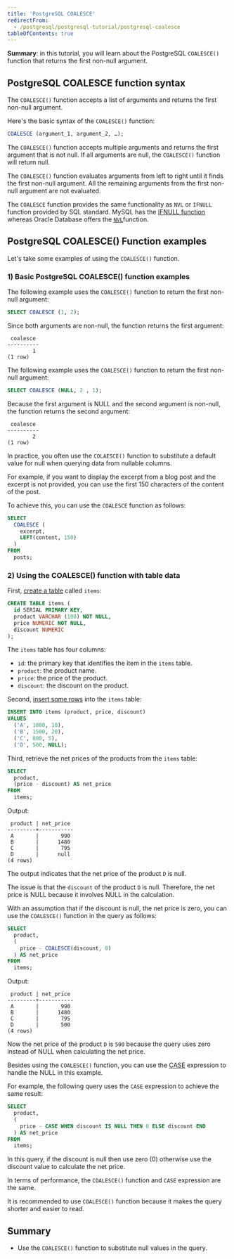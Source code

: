 ```yaml
---
title: 'PostgreSQL COALESCE'
redirectFrom:
  - /postgresql/postgresql-tutorial/postgresql-coalesce
tableOfContents: true
---
```


**Summary**: in this tutorial, you will learn about the PostgreSQL `COALESCE()` function that returns the first non-null argument.

## PostgreSQL COALESCE function syntax

The `COALESCE()` function accepts a list of arguments and returns the first non-null argument.

Here's the basic syntax of the `COALESCE()` function:

```sql
COALESCE (argument_1, argument_2, …);
```

The `COALESCE()` function accepts multiple arguments and returns the first argument that is not null. If all arguments are null, the `COALESCE()` function will return null.

The `COALESCE()` function evaluates arguments from left to right until it finds the first non-null argument. All the remaining arguments from the first non-null argument are not evaluated.

The `COALESCE` function provides the same functionality as `NVL` or `IFNULL` function provided by SQL standard. MySQL has the [IFNULL function](https://www.mysqltutorial.org/mysql-control-flow-functions/mysql-ifnull/) whereas Oracle Database offers the [`NVL`](https://www.oracletutorial.com/oracle-comparison-functions/oracle-nvl/)function.

## PostgreSQL COALESCE() Function examples

Let's take some examples of using the `COALESCE()` function.

### 1) Basic PostgreSQL COALESCE() function examples

The following example uses the `COALESCE()` function to return the first non-null argument:

```sql
SELECT COALESCE (1, 2);
```

Since both arguments are non-null, the function returns the first argument:

```
 coalesce
----------
        1
(1 row)
```

The following example uses the `COALESCE()` function to return the first non-null argument:

```sql
SELECT COALESCE (NULL, 2 , 1);
```

Because the first argument is NULL and the second argument is non-null, the function returns the second argument:

```
 coalesce
----------
        2
(1 row)
```

In practice, you often use the `COLAESCE()` function to substitute a default value for null when querying data from nullable columns.

For example, if you want to display the excerpt from a blog post and the excerpt is not provided, you can use the first 150 characters of the content of the post.

To achieve this, you can use the `COALESCE` function as follows:

```sql
SELECT
  COALESCE (
    excerpt,
    LEFT(content, 150)
  )
FROM
  posts;
```

### 2) Using the COALESCE() function with table data

First, [create a table](/postgresql/postgresql-create-table) called `items`:

```sql
CREATE TABLE items (
  id SERIAL PRIMARY KEY,
  product VARCHAR (100) NOT NULL,
  price NUMERIC NOT NULL,
  discount NUMERIC
);
```

The `items` table has four columns:

- `id`: the primary key that identifies the item in the `items` table.
- `product`: the product name.
- `price`: the price of the product.
- `discount`: the discount on the product.

Second, [insert some rows](/postgresql/postgresql-insert-multiple-rows) into the `items` table:

```sql
INSERT INTO items (product, price, discount)
VALUES
  ('A', 1000, 10),
  ('B', 1500, 20),
  ('C', 800, 5),
  ('D', 500, NULL);
```

Third, retrieve the net prices of the products from the `items` table:

```sql
SELECT
  product,
  (price - discount) AS net_price
FROM
  items;
```

Output:

```
 product | net_price
---------+-----------
 A       |       990
 B       |      1480
 C       |       795
 D       |      null
(4 rows)
```

The output indicates that the net price of the product `D` is null.

The issue is that the `discount` of the product `D` is null. Therefore, the net price is NULL because it involves NULL in the calculation.

With an assumption that if the discount is null, the net price is zero, you can use the `COALESCE()` function in the query as follows:

```sql
SELECT
  product,
  (
    price - COALESCE(discount, 0)
  ) AS net_price
FROM
  items;
```

Output:

```
 product | net_price
---------+-----------
 A       |       990
 B       |      1480
 C       |       795
 D       |       500
(4 rows)
```

Now the net price of the product `D` is `500` because the query uses zero instead of NULL when calculating the net price.

Besides using the `COALESCE()` function, you can use the [CASE](/postgresql/postgresql-case) expression to handle the NULL in this example.

For example, the following query uses the `CASE` expression to achieve the same result:

```sql
SELECT
  product,
  (
    price - CASE WHEN discount IS NULL THEN 0 ELSE discount END
  ) AS net_price
FROM
  items;
```

In this query, if the discount is null then use zero (0) otherwise use the discount value to calculate the net price.

In terms of performance, the `COALESCE()` function and `CASE` expression are the same.

It is recommended to use `COALESCE()` function because it makes the query shorter and easier to read.

## Summary

- Use the `COALESCE()` function to substitute null values in the query.
